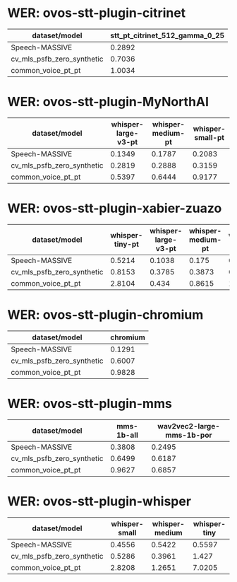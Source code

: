 
# WER: ovos-stt-plugin-citrinet
|dataset/model|stt_pt_citrinet_512_gamma_0_25|
|-|-|
| Speech-MASSIVE | 0.2892 |
| cv_mls_psfb_zero_synthetic | 0.7036 |
| common_voice_pt_pt | 1.0034 |


# WER: ovos-stt-plugin-MyNorthAI
|dataset/model|whisper-large-v3-pt|whisper-medium-pt|whisper-small-pt|
|-|-|-|-|
| Speech-MASSIVE | 0.1349 | 0.1787 | 0.2083 |
| cv_mls_psfb_zero_synthetic | 0.2819 | 0.2888 | 0.3159 |
| common_voice_pt_pt | 0.5397 | 0.6444 | 0.9177 |


# WER: ovos-stt-plugin-xabier-zuazo
|dataset/model|whisper-tiny-pt|whisper-large-v3-pt|whisper-medium-pt|whisper-small-pt|
|-|-|-|-|-|
| Speech-MASSIVE | 0.5214 | 0.1038 | 0.175 | 0.2155 |
| cv_mls_psfb_zero_synthetic | 0.8153 | 0.3785 | 0.3873 | 0.4358 |
| common_voice_pt_pt | 2.8104 | 0.434 | 0.8615 | 1.2372 |


# WER: ovos-stt-plugin-chromium
|dataset/model|chromium|
|-|-|
| Speech-MASSIVE | 0.1291 |
| cv_mls_psfb_zero_synthetic | 0.6007 |
| common_voice_pt_pt | 0.9828 |


# WER: ovos-stt-plugin-mms
|dataset/model|mms-1b-all|wav2vec2-large-mms-1b-por|
|-|-|-|
| Speech-MASSIVE | 0.3808 | 0.2495 |
| cv_mls_psfb_zero_synthetic | 0.6499 | 0.6187 |
| common_voice_pt_pt | 0.9627 | 0.6857 |


# WER: ovos-stt-plugin-whisper
|dataset/model|whisper-small|whisper-medium|whisper-tiny|
|-|-|-|-|
| Speech-MASSIVE | 0.4556 | 0.5422 | 0.5597 |
| cv_mls_psfb_zero_synthetic | 0.5286 | 0.3961 | 1.427 |
| common_voice_pt_pt | 2.8208 | 1.2651 | 7.0205 |